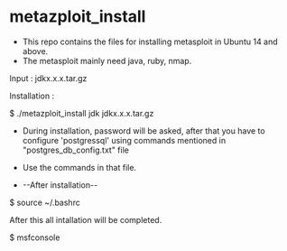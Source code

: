 # metazploit_install
- This repo contains the files for installing metasploit in Ubuntu 14 and above.
- The metasploit mainly need java, ruby, nmap. 

Input : jdkx.x.x.tar.gz

Installation : 

$  ./metazploit_install jdk jdkx.x.x.tar.gz

- During installation, password will be asked, after that you have to configure 'postgressql' using commands mentioned in "postgres_db_config.txt" file
- Use the commands in that file.

- --After installation--

$ source ~/.bashrc

After this all intallation will be completed.

$ msfconsole
